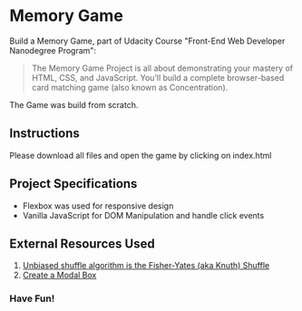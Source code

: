 # Memory Game
Build a Memory Game, part of Udacity Course "Front-End Web Developer Nanodegree Program":
> The Memory Game Project is all about demonstrating your mastery of HTML, CSS, and JavaScript. You’ll build a complete browser-based card matching game (also known as Concentration). 

The Game was build from scratch.


## Instructions
Please download all files and open the game by clicking on index.html

## Project Specifications
- Flexbox was used for responsive design
- Vanilla JavaScript for DOM Manipulation and handle click events

## External Resources Used
1) [Unbiased shuffle algorithm is the Fisher-Yates (aka Knuth) Shuffle](https://stackoverflow.com/questions/2450954/how-to-randomize-shuffle-a-javascript-array/2450976#2450976)
2) [Create a Modal Box](https://www.w3schools.com/howto/howto_css_modals.asp)



### Have Fun!
